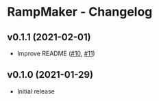 # RampMaker - Changelog

## v0.1.1 (2021-02-01)

- Improve README ([#10], [#11])

[#10]: https://github.com/flott-motion/ramp-maker/pull/10
[#11]: https://github.com/flott-motion/ramp-maker/pull/11


## v0.1.0 (2021-01-29)

- Initial release
